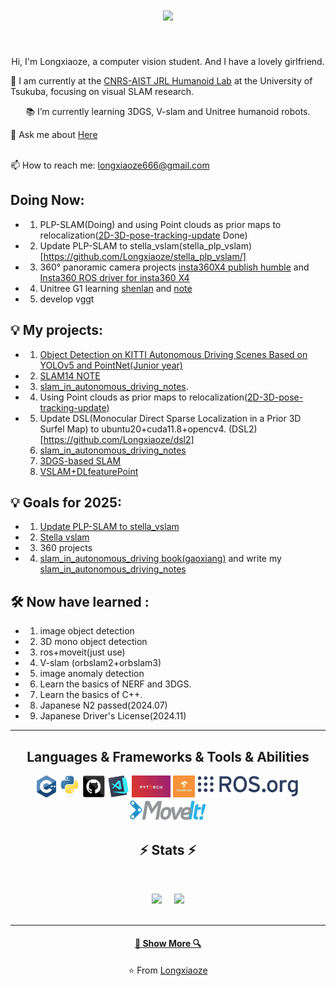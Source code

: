 <h1 align="center">
  <a href="https://git.io/typing-svg">
    <img src="https://readme-typing-svg.herokuapp.com/?lines=Hello,+There!+👋;This+is+Longxiaoze....;Nice+to+meet+you!&center=true&size=30">
  </a>
</h1>

<br>
<p align="center">
  Hi, I'm Longxiaoze, a computer vision student. And I have a lovely girlfriend.
  <br>

  🔬 I am currently at the [CNRS-AIST JRL Humanoid Lab](https://unit.aist.go.jp/jrl-22022/en/) at the University of Tsukuba, focusing on visual SLAM research.
<br>
<p align="center">
  📚 I’m currently learning 3DGS, V-slam and Unitree humanoid robots.
  <br>

  💬 Ask me about <a href="https://github.com/Longxiaoze/Longxiaoze/issues" title="Issues">Here</a>

  
  <br>
  📫 How to reach me: <a href="mailto: longxiaoze666@gmail.com">longxiaoze666@gmail.com</a>
</p>

## Doing Now:
  - 1) PLP-SLAM(Doing) and using Point clouds as prior maps to relocalization([2D-3D-pose-tracking-update](https://github.com/Longxiaoze/2D-3D-pose-tracking) Done)
  - 2) Update PLP-SLAM to stella_vslam(stella_plp_vslam)[https://github.com/Longxiaoze/stella_plp_vslam/]
  - 3) 360° panoramic camera projects [insta360X4 publish humble](https://github.com/Longxiaoze/insta360x4_webcam) and [Insta360 ROS driver for insta360 X4](https://github.com/Longxiaoze/insta360_ros_driver)
  - 4) Unitree G1 learning [shenlan](https://www.shenlanxueyuan.com/my/course/773) and [note](https://github.com/Longxiaoze/unitree_g1_learning)
  - 5) develop vggt


## 💡 My projects:
  - 1) [Object Detection on KITTI Autonomous Driving Scenes Based on YOLOv5 and PointNet(Junior year)](https://github.com/Longxiaoze/YOLOv5_and_pointnet_for_object_detection_on_kitti)
  - 2) [SLAM14 NOTE](https://github.com/Longxiaoze/VSLAM)
  - 3) [slam_in_autonomous_driving_notes](https://github.com/Longxiaoze/slam_in_autonomous_driving_notes).
  - 4) Using Point clouds as prior maps to relocalization([2D-3D-pose-tracking-update](https://github.com/Longxiaoze/2D-3D-pose-tracking))
  - 5) Update DSL(Monocular Direct Sparse Localization in a Prior 3D Surfel Map) to ubuntu20+cuda11.8+opencv4. (DSL2)[https://github.com/Longxiaoze/dsl2]
    6) [slam_in_autonomous_driving_notes](https://github.com/Longxiaoze/slam_in_autonomous_driving_notes)
    7) [3DGS-based SLAM](https://github.com/Longxiaoze/3DGS-SLAM-learn)
    8) [VSLAM+DLfeaturePoint](https://github.com/Longxiaoze/vslam_DL_featurePoints_project)
    

## 💡 Goals for 2025:
  - 1) [Update PLP-SLAM to stella_vslam](https://github.com/Longxiaoze/stella_plp_vslam/)
  - 2) [Stella vslam](https://github.com/stella-cv/stella_vslam)
  - 3) 360 projects
  - 4) [slam_in_autonomous_driving book(gaoxiang)](https://github.com/gaoxiang12/slam_in_autonomous_driving)  and write my [slam_in_autonomous_driving_notes](https://github.com/Longxiaoze/slam_in_autonomous_driving_notes)


## 🛠 Now have learned :
  - 1) image object detection
  - 2) 3D mono object detection
  - 3) ros+moveit(just use)
  - 4) V-slam (orbslam2+orbslam3)
  - 5) image anomaly detection
  - 6) Learn the basics of NERF and 3DGS.
  - 7) Learn the basics of C++.
  - 8) Japanese N2 passed(2024.07)
  - 9) Japanese Driver's License(2024.11)
<hr>



<h2 align="center">Languages & Frameworks & Tools & Abilities</h2>

<p align="center">
  <code><img title="C++" height="35" src="https://github.com/Longxiaoze/Longxiaoze/blob/main/imgs/cpp.svg"></code>
  <code><img title="Python" height="35" src="https://github.com/Longxiaoze/Longxiaoze/blob/main/imgs/python-original.svg"></code>
  <code><img title="github" height="35" src="https://github.com/Longxiaoze/Longxiaoze/blob/main/imgs/30_github.c0a4dde53e.png"></code>
  <code><img title="vscode" height="35" src="https://github.com/Longxiaoze/Longxiaoze/blob/main/imgs/vscode.png"></code>
  <code><img title="pytorch" height="35" src="https://github.com/Longxiaoze/Longxiaoze/blob/main/imgs/pytorch.jpeg"></code>
  <code><img title="tensorflow" height="35" src="https://github.com/Longxiaoze/Longxiaoze/blob/main/imgs/tensorflow.jpg"></code>
  <code><img title="ros" height="35" src="https://github.com/Longxiaoze/Longxiaoze/blob/main/imgs/ros_org.png"></code>
  <code><img title="moveit" height="35" src="https://github.com/Longxiaoze/Longxiaoze/blob/main/imgs/moviet.png"></code>
</p>

<h2 align="center">⚡ Stats ⚡</h2>
<br>
<p align=center>
  <div align=center style="display: flex; justify-content: center; gap: 20px;">
    <a href="https://github.com/Longxiaoze/github-readme-stats" title="Go to Source">
      <img width=390 src="https://github-readme-stats.vercel.app/api?username=Longxiaoze&show_icons=true&theme=react&border_color=61dafb&hide_border=true" />
    </a>
    <a href="https://github.com/Longxiaoze/github-readme-stats">
      <img width=325 src="https://github-readme-stats.vercel.app/api/top-langs/?username=Longxiaoze&hide=c%23,powershell,Mathematica,Python,Objective-C,Objective-C%2b%2b,Cuda&title_color=61dafb&text_color=ffffff&icon_color=61dafb&bg_color=20232a&langs_count=8&layout=compact&border_color=61dafb&hide_border=true" />
    </a>
  </div>
  <br>
</p>

<hr>

<h4 align="center"><a href=https://github.com/Longxiaoze?tab=repositories" title="Show Repositories">🔎 Show More 🔍</a></h4>

<p align = "center">
    ⭐️ From <a href="https://github.com/Longxiaoze/">Longxiaoze</a>
</p>
